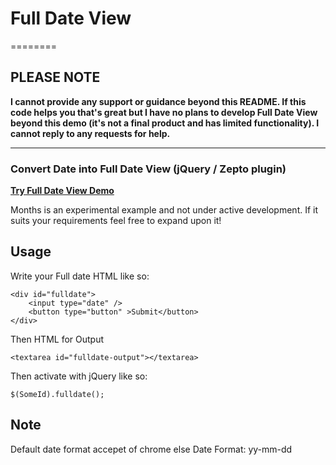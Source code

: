 # Full Date View
========
## PLEASE NOTE

**I cannot provide any support or guidance beyond this README. If this code helps you that's great but I have no plans to develop Full Date View beyond this demo (it's not a final product and has limited functionality). I cannot reply to any requests for help.**

* * *

### Convert Date into Full Date View (jQuery / Zepto plugin)

[**Try Full Date View Demo**](http://vidyutkumar.info/fulldateview)

Months is an experimental example and not under active development. If it suits your requirements feel free to expand upon it!

## Usage

Write your Full date HTML like so:

    <div id="fulldate">
        <input type="date" />
        <button type="button" >Submit</button>
    </div>

Then HTML for Output

    <textarea id="fulldate-output"></textarea>

Then activate with jQuery like so:

    $(SomeId).fulldate();

## Note

Default date format accepet of chrome else Date Format: yy-mm-dd 
